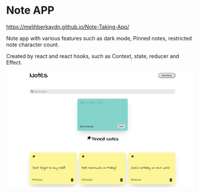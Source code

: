 # Note APP

https://melihberkaydn.github.io/Note-Taking-App/

Note app with various features such as dark mode, Pinned notes, restricted note character count.

Created by react and react hooks, such as Context, state, reducer and Effect.


![alt text](https://github.com/Melihberkaydn/Note-Taking-App/blob/main/Images/Note%20App%20-%20Bright%20mode%20.jpg)
